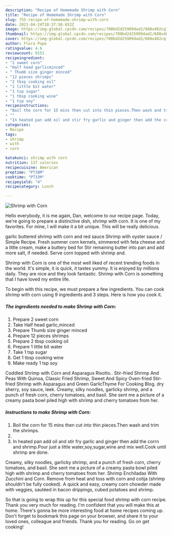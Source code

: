 ```yaml
---
description: "Recipe of Homemade Shrimp with Corn"
title: "Recipe of Homemade Shrimp with Corn"
slug: 755-recipe-of-homemade-shrimp-with-corn
date: 2021-04-24T18:37:50.652Z
image: https://img-global.cpcdn.com/recipes/700bd2d25909dad2/680x482cq70/shrimp-with-corn-recipe-main-photo.jpg
thumbnail: https://img-global.cpcdn.com/recipes/700bd2d25909dad2/680x482cq70/shrimp-with-corn-recipe-main-photo.jpg
cover: https://img-global.cpcdn.com/recipes/700bd2d25909dad2/680x482cq70/shrimp-with-corn-recipe-main-photo.jpg
author: Flora Pope
ratingvalue: 4.6
reviewcount: 9151
recipeingredient:
- "2 sweet corn"
- "Half head garlicminced"
- " Thumb size ginger minced"
- "12 pieces shrimps"
- "2 tbsp cooking oil"
- "1 little bit water"
- "1 tsp sugar"
- "1 tbsp cooking wine"
- "1 tsp soy"
recipeinstructions:
- "Boil the corn for 15 mins then cut into thin pieces.Then wash and trim the shrimps."
- ""
- "In heated pan add oil and stir fry garlic and ginger then add the corrn and shrimp.Pour just a little water,soy,sugar,wine and mix well.Cook until shrimp are done."
categories:
- Recipe
tags:
- shrimp
- with
- corn

katakunci: shrimp with corn 
nutrition: 137 calories
recipecuisine: American
preptime: "PT30M"
cooktime: "PT33M"
recipeyield: "4"
recipecategory: Lunch

---
```



![Shrimp with Corn](https://img-global.cpcdn.com/recipes/700bd2d25909dad2/680x482cq70/shrimp-with-corn-recipe-main-photo.jpg)

Hello everybody, it is me again, Dan, welcome to our recipe page. Today, we're going to prepare a distinctive dish, shrimp with corn. It is one of my favorites. For mine, I will make it a bit unique. This will be really delicious.

garlic buttered shrimp with corn and red sauce Shrimp with oyster sauce / Simple Recipe. Fresh summer corn kernels, simmered with feta cheese and a little cream, make a buttery bed for Stir remaining butter into pan and add more salt, if needed. Serve corn topped with shrimp and.

Shrimp with Corn is one of the most well liked of recent trending foods in the world. It's simple, it is quick, it tastes yummy. It is enjoyed by millions daily. They are nice and they look fantastic. Shrimp with Corn is something that I have loved my entire life.


To begin with this recipe, we must prepare a few ingredients. You can cook shrimp with corn using 9 ingredients and 3 steps. Here is how you cook it.

<!--inarticleads1-->

##### The ingredients needed to make Shrimp with Corn:

1. Prepare 2 sweet corn
1. Take Half head garlic,minced
1. Prepare  Thumb size ginger minced
1. Prepare 12 pieces shrimps
1. Prepare 2 tbsp cooking oil
1. Prepare 1 little bit water
1. Take 1 tsp sugar
1. Get 1 tbsp cooking wine
1. Make ready 1 tsp soy


Coddled Shrimp with Corn and Asparagus Risotto.. Stir-fried Shrimp And Peas With Quinoa, Classic Fried Shrimp, Sweet And Spicy Oven-fried Stir-fried Shrimp with Asparagus and Green GarlicThyme For Cooking Blog. dry sherry, soy sauce, leek. Creamy, silky noodles, garlicky shrimp, and a punch of fresh corn, cherry tomatoes, and basil. She sent me a picture of a creamy pasta bowl piled high with shrimp and cherry tomatoes from her. 

<!--inarticleads2-->

##### Instructions to make Shrimp with Corn:

1. Boil the corn for 15 mins then cut into thin pieces.Then wash and trim the shrimps.
1. 
1. In heated pan add oil and stir fry garlic and ginger then add the corrn and shrimp.Pour just a little water,soy,sugar,wine and mix well.Cook until shrimp are done.


Creamy, silky noodles, garlicky shrimp, and a punch of fresh corn, cherry tomatoes, and basil. She sent me a picture of a creamy pasta bowl piled high with shrimp and cherry tomatoes from her. Shrimp Enchiladas With Zucchini and Corn. Remove from heat and toss with corn and cotija (shrimp shouldn&#39;t be fully cooked). A quick and easy, creamy corn chowder made with veggies, sautéed in bacon drippings, cubed potatoes and shrimp. 

So that is going to wrap this up for this special food shrimp with corn recipe. Thank you very much for reading. I'm confident that you will make this at home. There's gonna be more interesting food at home recipes coming up. Don't forget to bookmark this page on your browser, and share it to your loved ones, colleague and friends. Thank you for reading. Go on get cooking!
